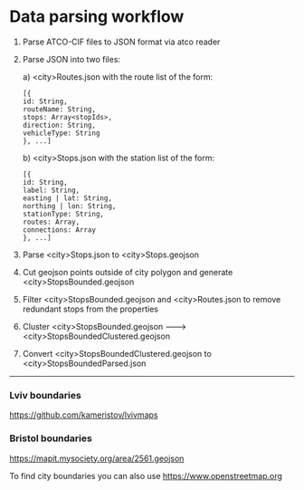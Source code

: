 # Data parsing workflow

1. Parse ATCO-CIF files to JSON format via atco reader
2. Parse JSON into two files:
    
    a) \<city>Routes.json with the route list of the form:
    ```
    [{
    id: String,
    routeName: String,
    stops: Array<stopIds>,
    direction: String,
    vehicleType: String
    }, ...]
    ```
    b) \<city>Stops.json with the station list of the form:
    ```
    [{
    id: String,
    label: String,
    easting | lat: String,
    northing | lon: String,
    stationType: String,
    routes: Array,
    connections: Array
    }, ...]
    ```
3. Parse \<city>Stops.json to \<city>Stops.geojson
4. Cut geojson points outside of city polygon and
 generate \<city>StopsBounded.geojson
5. Filter \<city>StopsBounded.geojson 
and \<city>Routes.json to remove redundant 
stops from the properties
6. Cluster \<city>StopsBounded.geojson ---> 
\<city>StopsBoundedClustered.geojson
7. Convert \<city>StopsBoundedClustered.geojson 
to  \<city>StopsBoundedParsed.json

___

### Lviv boundaries
https://github.com/kameristov/lvivmaps

### Bristol boundaries
https://mapit.mysociety.org/area/2561.geojson 


To find city boundaries you can also use 
https://www.openstreetmap.org
 
